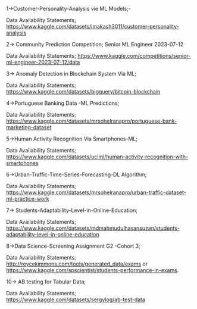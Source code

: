 1->Customer-Personality-Analysis vie ML Models;-

  Data Availability Statements; https://www.kaggle.com/datasets/imakash3011/customer-personality-analysis
  
2-> Community Prediction Competition; Senior ML Engineer 2023-07-12

  Data Availability Statements; https://www.kaggle.com/competitions/senior-ml-engineer-2023-07-12/data

3-> Anomaly Detection in Blockchain System Via ML;

  Data Availability Statements; https://www.kaggle.com/datasets/bigquery/bitcoin-blockchain

4->Portuguese Banking Data -ML Predictions;

  Data Availability Statements; https://www.kaggle.com/datasets/mrsohelranapro/portuguese-bank-marketing-dataset

5->Human Activity Recognition Via Smartphones-ML;

  Data Availability Statements; https://www.kaggle.com/datasets/uciml/human-activity-recognition-with-smartphones
  
6->Urban-Traffic-Time-Series-Forecasting-DL Algorithm;

  Data Availability Statements; https://www.kaggle.com/datasets/mrsohelranapro/urban-traffic-dataset-ml-practice-work

7-> Students-Adaptability-Level-in-Online-Education;

  Data Availability Statements; https://www.kaggle.com/datasets/mdmahmudulhasansuzan/students-adaptability-level-in-online-education

8->Data Science-Screening Assignment G2 -Cohort 3;

  Data Availability Statements; http://roycekimmons.com/tools/generated_data/exams or  https://www.kaggle.com/spscientist/students-performance-in-exams.

10-> AB testing for Tabular Data;

  Data Availability Statements; https://www.kaggle.com/datasets/sergylog/ab-test-data
